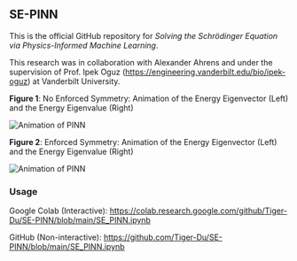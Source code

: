 ## SE-PINN

This is the official GitHub repository for _Solving the Schrödinger Equation via Physics-Informed Machine Learning_.

This research was in collaboration with Alexander Ahrens and under the supervision of Prof. Ipek Oguz (https://engineering.vanderbilt.edu/bio/ipek-oguz) at Vanderbilt University.

**Figure 1**: No Enforced Symmetry: Animation of the Energy Eigenvector (Left) and the Energy Eigenvalue (Right)

![Animation of PINN](animation%20(no%20symmetry).gif)

**Figure 2**: Enforced Symmetry: Animation of the Energy Eigenvector (Left) and the Energy Eigenvalue (Right)

![Animation of PINN](animation.gif)

### Usage

Google Colab (Interactive): https://colab.research.google.com/github/Tiger-Du/SE-PINN/blob/main/SE_PINN.ipynb

GitHub (Non-interactive): https://github.com/Tiger-Du/SE-PINN/blob/main/SE_PINN.ipynb
